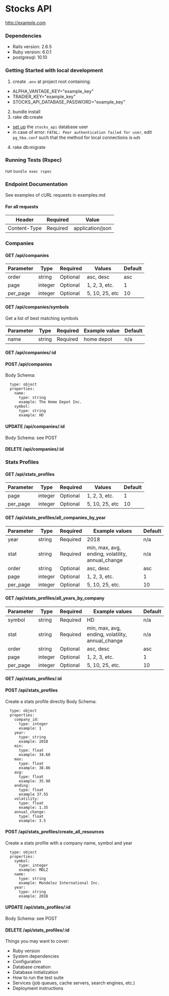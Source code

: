 # Stocks API
http://example.com

### Dependencies
- Rails version: 2.6.5
- Ruby version: 6.0.1
- postgresql: 10.10

### Getting Started with local development
1. create `.env` at project root containing:
  - ALPHA_VANTAGE_KEY="example_key"
  - TRADIER_KEY="example_key"
  - STOCKS_API_DATABASE_PASSWORD="example_key"
2. bundle install
3. rake db:create
  - [set up](https://stackoverflow.com/a/23127354/12419324) the `stocks_api` database user
  - in case of error: `FATAL: Peer authentication failed for user`, edit `pg_hba.conf` such that the method for local connections is `md5`
4. rake db:migrate

### Running Tests (Rspec)
run `bundle exec rspec`

### Endpoint Documentation
See examples of cURL requests in examples.md

#### For all requests
| Header       | Required | Value            |
| ------------ | -------- | ---------------- |
| Content-Type | Required | application/json |

### Companies
#### GET /api/companies
| Parameter    | Type     | Required  | Values         | Default   |
| ------------ | -------- | --------- | -------------- | --------- |
| order        | string   | Optional  | asc, desc      | asc       |
| page         | integer  | Optional  | 1, 2, 3, etc.  | 1         |
| per_page     | integer  | Optional  | 5, 10, 25, etc | 10        |

#### GET /api/companies/symbols
Get a list of best matching symbols

| Parameter    | Type     | Required  | Example value | Default   |
| ------------ | -------- | --------- | ------------- | --------- |
| name         | string   | Required  | home depot    | n/a       |

#### GET /api/companies/:id

#### POST /api/companies
Body Schema:
```company:
  type: object
  properties:
    name:
      type: string
      example: The Home Depot Inc.
    symbol:
      type: string
      example: HD
```

#### UPDATE /api/companies/:id
Body Schema: see POST

#### DELETE /api/companies/:id




### Stats Profiles
#### GET /api/stats_profiles
| Parameter    | Type     | Required  | Values         | Default   |
| ------------ | -------- | --------- | -------------- | --------- |
| page         | integer  | Optional  | 1, 2, 3, etc.  | 1         |
| per_page     | integer  | Optional  | 5, 10, 25, etc | 10        |

#### GET /api/stats_profiles/all_companies_by_year
| Parameter    | Type     | Required  | Example values                                   | Default   |
| ------------ | -------- | --------- | ------------------------------------------------ | --------- |
| year         | string   | Required  | 2018                                             | n/a       |
| stat         | string   | Required  | min, max, avg, ending, volatility, annual_change | n/a       |
| order        | string   | Optional  | asc, desc                                        | asc       |
| page         | integer  | Optional  | 1, 2, 3, etc.                                    | 1         |
| per_page     | integer  | Optional  | 5, 10, 25, etc.                                  | 10        |

#### GET /api/stats_profiles/all_years_by_company
| Parameter    | Type     | Required  | Example values                                   | Default   |
| ------------ | -------- | --------- | ------------------------------------------------ | --------- |
| symbol       | string   | Required  | HD                                               | n/a       |
| stat         | string   | Required  | min, max, avg, ending, volatility, annual_change | n/a       |
| order        | string   | Optional  | asc, desc                                        | asc       |
| page         | integer  | Optional  | 1, 2, 3, etc.                                    | 1         |
| per_page     | integer  | Optional  | 5, 10, 25, etc.                                  | 10        |

#### GET /api/stats_profiles/:id

#### POST /api/stats_profiles
Create a stats profile directly
Body Schema:
```stats_profile:
  type: object
  properties:
    company_id:
      type: integer
      example: 1
    year:
      type: string
      example: 2018
    min:
      type: float
      example: 34.60
    max:
      type: float
      example: 38.86
    avg:
      type: float
      example: 35.98
    ending:
      type: float
      example 37.55
    volatility:
      type: float
      example: 1.35
    annual_change:
      type: float
      example: 3.5
```

#### POST /api/stats_profiles/create_all_resources
Create a stats profile with a company name, symbol and year
```stats_profile:
  type: object
  properties:
    symbol:
      type: integer
      example: MDLZ
    name:
      type: string
      example: Mondelez International Inc.
    year:
      type: string
      example: 2018
```

#### UPDATE /api/stats_profiles/:id
Body Schema: see POST

#### DELETE /api/stats_profiles/:id


Things you may want to cover:
* Ruby version
* System dependencies
* Configuration
* Database creation
* Database initialization
* How to run the test suite
* Services (job queues, cache servers, search engines, etc.)
* Deployment instructions
